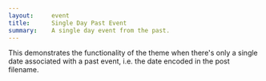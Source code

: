 ```yaml
---
layout:     event
title:      Single Day Past Event
summary:    A single day event from the past.
---
```


This demonstrates the functionality of the theme when there's only a single date associated with a past event, i.e. the date encoded in the post filename.
